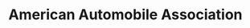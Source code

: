 ---
title: "American Automobile Association"
url: /town-and-country/american-automobile-association/
shop: travel agency
---